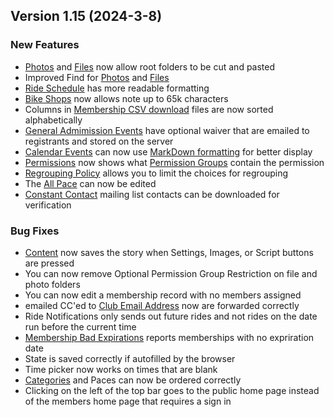 ## Version 1.15 (2024-3-8)
 ### New Features
 - [Photos](/Photo/browse) and [Files](/File/browse) now allow root folders to be cut and pasted
 - Improved Find for [Photos](/Photo/search) and [Files](/File/search)
 - [Ride Schedule](Rides/schedule) has more readable formatting
 - [Bike Shops](/Admin/bikeShopList) now allows note up to 65k characters
 - Columns in [Membership CSV download](/Membership/Configure/csv) files are now sorted alphabetically
 - [General Admimission Events](/GA/manage) have optional waiver that are emailed to registrants and stored on the server
 - [Calendar Events](/Calendar/events) can now use [MarkDown formatting](https://www.markdownguide.org/basic-syntax/) for better display
 - [Permissions](/Admin/Permission/permissions) now shows what [Permission Groups](/Admin/Permission/permissionGroups) contain the permission
 - [Regrouping Policy](/Leaders/regroupingPolicy) allows you to limit the choices for regrouping
 - The [All Pace](/Leaders/pace/0) can now be edited
 - [Constant Contact](/System/Settings/constantContact) mailing list contacts can be downloaded for verification

 ### Bug Fixes
 - [Content](/Content/recent) now saves the story when Settings, Images, or Script buttons are pressed
 - You can now remove Optional Permission Group Restriction on file and photo folders
 - You can now edit a membership record with no members assigned
 - emailed CC'ed to [Club Email Address](/Admin/clubEmails) now are forwarded correctly
 - Ride Notifications only sends out future rides and not rides on the date run before the current time
 - [Membership Bad Expirations](/Membership/Maintenance/audit/badExpirations) reports memberships with no expriration date
 - State is saved correctly if autofilled by the browser
 - Time picker now works on times that are blank
 - [Categories](/Leaders/categories) and Paces can now be ordered correctly
 - Clicking on the left of the top bar goes to the public home page instead of the members home page that requires a sign in
